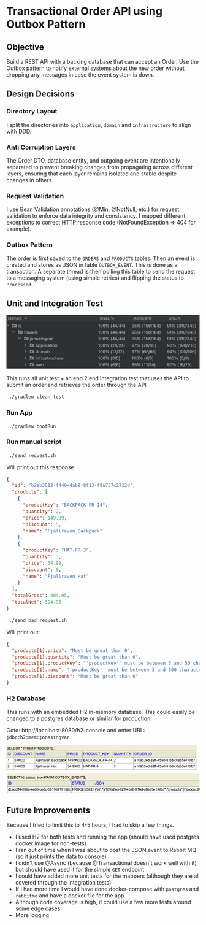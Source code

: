 # Transactional Order API using Outbox Pattern 

## Objective

Build a REST API with a backing database that can accept an Order. Use the Outbox pattern to notify external
systems about the new order without dropping any messages in case the event system is down.

## Design Decisions

### Directory Layout

I split the directories into `application`, `domain` and `infrastructure` to align with DDD.

### Anti Corruption Layers

The Order DTO, database entity, and outgoing event are intentionally separated to prevent breaking changes from propagating across different layers, ensuring that each layer remains isolated and stable despite changes in others.

### Request Validation

I use Bean Validation annotations (@Min, @NotNull, etc.) for request validation to enforce data integrity and consistency.
I mapped different exceptions to correct HTTP response code (NotFoundException => 404 for example).

### Outbox Pattern

The order is first saved to the `ORDERS` and `PRODUCTS` tables. Then an event is created and stores as JSON in table `OUTBOX_EVENT`.
This is done as a transaction. A separate thread is then polling this table to send the request to a messaging system (using simple retries) and flipping the status to `Processed`.


## Unit and Integration Test

![Code Coverage](./code_coverage.png)

This runs all unit test + 
an end 2 end integration test that uses the API to submit an order
and retrieves the order through the API 

```bash
 ./gradlew clean test
```

### Run App

```bash
 ./gradlew bootRun
```


### Run manual script

```bash
 ./send_request.sh
```

Will print out this response
```json
{
  "id": "b2eb3512-f440-4ab9-8f13-f9a737c2712d",
  "products": [
    {
      "productKey": "BACKPACK-FR-14",
      "quantity": 2,
      "price": 149.99,
      "discount": 5,
      "name": "Fjallraven Backpack"
    },
    {
      "productKey": "HAT-FR-3",
      "quantity": 3,
      "price": 34.99,
      "discount": 0,
      "name": "Fjallraven Hat"
    }
  ],
  "totalGross": 404.95,
  "totalNet": 394.95
}
```
```bash
 ./send_bad_request.sh
```

Will print out:
```json
{
  "products[1].price": "Must be great than 0",
  "products[1].quantity": "Must be great than 0",
  "products[1].productKey": "'productKey'' must be between 3 and 50 characters",
  "products[1].name": "'productKey'' must be between 3 and 500 characters",
  "products[1].discount": "Must be great than 0"
}
```


### H2 Database

This runs with an embedded H2 in-memory database. This could easily be changed to a postgres database or similar for
production.

Goto: http://localhost:8080/h2-console and enter URL: `jdbc:h2:mem:jonasingvar`

![SQL Tables](./sql_tables.png)

## Future Improvements

Because I tried to limit this to 4-5 hours, I had to skip a few things. 

- I used H2 for both tests and running the app (should have used postgres docker image for non-tests)
- I ran out of time when I was about to post the JSON event to Rabbit MQ (so it just prints the data to console)
- I didn't use @Async (because @Transactional doesn't work well with it) but should have used it for the simple `GET` endpoint
- I could have added more unit tests for the mappers (although they are all covered through the integration tests) 
- If I had more time I would have done docker-compose with `postgres` and `rabbitmq` and have a docker file for the app.
- Although code coverage is high, it could use a few more tests around some edge cases
- More logging
